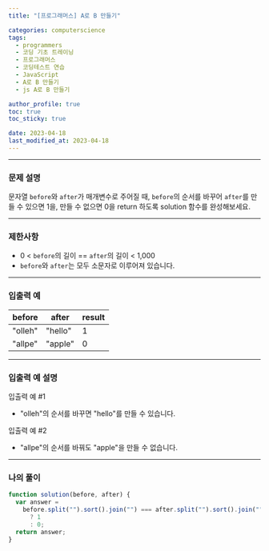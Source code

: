 ```yaml
---
title: "[프로그래머스] A로 B 만들기"

categories: computerscience
tags:
  - programmers
  - 코딩 기초 트레이닝
  - 프로그래머스
  - 코딩테스트 연습
  - JavaScript
  - A로 B 만들기
  - js A로 B 만들기

author_profile: true
toc: true
toc_sticky: true

date: 2023-04-18
last_modified_at: 2023-04-18
---
```


---

### 문제 설명

문자열 `before`와 `after`가 매개변수로 주어질 때, `before`의 순서를 바꾸어 `after`를 만들 수 있으면 1을, 만들 수 없으면 0을 return 하도록 solution 함수를 완성해보세요.

---

### 제한사항

- 0 < `before`의 길이 == `after`의 길이 < 1,000
- `before`와 `after`는 모두 소문자로 이루어져 있습니다.

---

### 입출력 예

| before  | after   | result |
| ------- | ------- | ------ |
| "olleh" | "hello" | 1      |
| "allpe" | "apple" | 0      |

---

### 입출력 예 설명

입출력 예 #1

- "olleh"의 순서를 바꾸면 "hello"를 만들 수 있습니다.

입출력 예 #2

- "allpe"의 순서를 바꿔도 "apple"을 만들 수 없습니다.

---

### 나의 풀이

```jsx
function solution(before, after) {
  var answer =
    before.split("").sort().join("") === after.split("").sort().join("")
      ? 1
      : 0;
  return answer;
}
```
